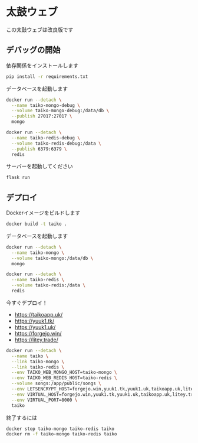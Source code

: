 # 太鼓ウェブ

この太鼓ウェブは改良版です

## デバッグの開始

依存関係をインストールします

```bash
pip install -r requirements.txt
```

データベースを起動します

```bash
docker run --detach \
  --name taiko-mongo-debug \
  --volume taiko-mongo-debug:/data/db \
  --publish 27017:27017 \
  mongo
```

```bash
docker run --detach \
  --name taiko-redis-debug \
  --volume taiko-redis-debug:/data \
  --publish 6379:6379 \
  redis
```

サーバーを起動してください

```bash
flask run
```

## デプロイ

Dockerイメージをビルドします

```bash
docker build -t taiko .
```

データベースを起動します

```bash
docker run --detach \
  --name taiko-mongo \
  --volume taiko-mongo:/data/db \
  mongo
```

```bash
docker run --detach \
  --name taiko-redis \
  --volume taiko-redis:/data \
  redis
```

今すぐデプロイ！

- https://taikoapp.uk/
- https://yuuk1.tk/
- https://yuuk1.uk/
- https://forgejo.win/
- https://litey.trade/

```bash
docker run --detach \
  --name taiko \
  --link taiko-mongo \
  --link taiko-redis \
  --env TAIKO_WEB_MONGO_HOST=taiko-mongo \
  --env TAIKO_WEB_REDIS_HOST=taiko-redis \
  --volume songs:/app/public/songs \
  --env LETSENCRYPT_HOST=forgejo.win,yuuk1.tk,yuuk1.uk,taikoapp.uk,litey.trade \
  --env VIRTUAL_HOST=forgejo.win,yuuk1.tk,yuuk1.uk,taikoapp.uk,litey.trade \
  --env VIRTUAL_PORT=8000 \
  taiko
```

終了するには

```bash
docker stop taiko-mongo taiko-redis taiko
docker rm -f taiko-mongo taiko-redis taiko
```
